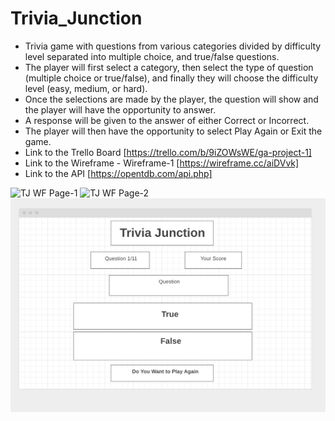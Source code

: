 # Trivia_Junction
* Trivia game with questions from various categories divided by difficulty level separated into multiple choice, and true/false questions.
* The player will first select a category, then select the type of question (multiple choice or true/false), and finally they will choose the difficulty level (easy, medium, or hard).  
* Once the selections are made by the player, the question will show and the player will have the opportunity to answer. 
* A response will be given to the answer of either Correct or Incorrect.
* The player will then have the opportunity to select Play Again or Exit the game.
* Link to the Trello Board [https://trello.com/b/9iZOWsWE/ga-project-1] 
* Link to the Wireframe - Wireframe-1 [https://wireframe.cc/aiDVvk]
* Link to the API [https://opentdb.com/api.php]

 

<img width="1022" alt="TJ WF Page-1" src="https://user-images.githubusercontent.com/19157071/195879743-dc3de503-9c09-402f-bd5e-b35258c71578.png">

<img width="944" alt="TJ WF Page-2" src="https://user-images.githubusercontent.com/19157071/195879776-98c96eda-5e35-40f1-8462-44c4937c1904.png">


<img src="images/wf-3.png" alt="Wireframe3">